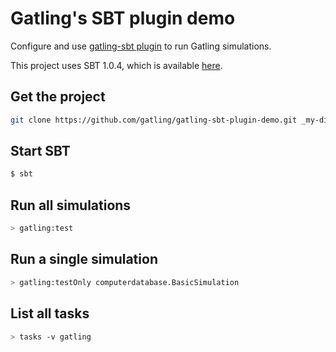 Gatling's SBT plugin demo
=========================

Configure and use [gatling-sbt plugin](https://github.com/gatling/gatling-sbt) to run Gatling simulations.

This project uses SBT 1.0.4, which is available [here](http://www.scala-sbt.org/download.html).

Get the project
---------------

```bash
git clone https://github.com/gatling/gatling-sbt-plugin-demo.git _my-dir_ && cd _my-dir_
```

Start SBT
---------
```bash
$ sbt
```

Run all simulations
-------------------

```bash
> gatling:test
```

Run a single simulation
-----------------------

```bash
> gatling:testOnly computerdatabase.BasicSimulation
```

List all tasks
--------------------

```bash
> tasks -v gatling
```
